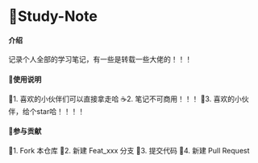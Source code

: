 # 🤡Study-Note

#### 介绍
记录个人全部的学习笔记，有一些是转载一些大佬的！！！



#### 💯使用说明

🍼1.  喜欢的小伙伴们可以直接拿走哈
☕2.  笔记不可商用！！！
🥤3.  喜欢的小伙伴，给个star哈！！！！

#### 🐧参与贡献

🍭1.  Fork 本仓库
🍬2.  新建 Feat_xxx 分支
🍿3.  提交代码
🥕4.  新建 Pull Request


